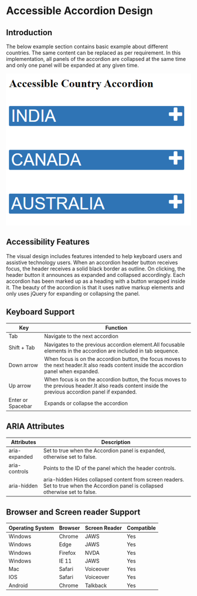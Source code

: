 # Accessible Accordion Design
## Introduction
The below example section contains basic example about different countries. The same content can be replaced as per requirement. In this implementation, all panels of the accordion are collapsed at the same time and only one panel will be expanded at any given time.

![Accessible Accordion](Images/accordion.png)

## Accessibility Features
The visual design includes features intended to help keyboard users and assistive technology users. When an accordion header button receives focus, the header receives a solid black border as outline. On clicking, the header button it announces as expanded and collapsed accordingly. Each accordion has been marked up as a heading with a button wrapped inside it. The beauty of the accordion is that it uses native markup elements and only uses jQuery for expanding or collapsing the panel. 
## Keyboard Support
|  Key |  Function|
|---|---|
| Tab  |  Navigate to the next accordion |
| Shift + Tab  | Navigates to the previous accordion element.All focusable elements in the accordion are included in tab sequence.|
|  Down arrow |  When focus is on the accordion button, the focus moves to the next header.It also reads content inside the accordion panel when expanded.|
|  Up arrow | When focus is on the accordion button, the focus moves to the previous header.It also reads content inside the previous accordion panel if expanded.|
|  Enter or Spacebar | Expands or collapse the accordion  |

## ARIA Attributes

| Attributes  |  Description |
|---|---|
|  aria-expanded |  Set to true when the Accordion panel is expanded, otherwise set to false. |
|  aria-controls |  Points to the ID of the panel which the header controls. |
|  aria-hidden | aria-hidden	Hides collapsed content from screen readers. Set to true when the Accordion panel is collapsed otherwise set to false.  |
	
	
## Browser and Screen reader Support

| Operating System | Browser  | Screen Reader  | Compatible  |
|---|---|---|---|
|  Windows |  Chrome | JAWS  | Yes  |
|  Windows | Edge  |  JAWS | Yes  |
|  Windows | Firefox  | NVDA  | Yes  |
|  Windows |  IE 11 |  JAWS |  Yes |
| Mac  |  Safari |  Voiceover | Yes  |
|  IOS |  Safari | Voiceover  | Yes  |
|  Android |Chrome   | Talkback  | Yes  |
 		 	
			
			
			
	 		
			
			
			

